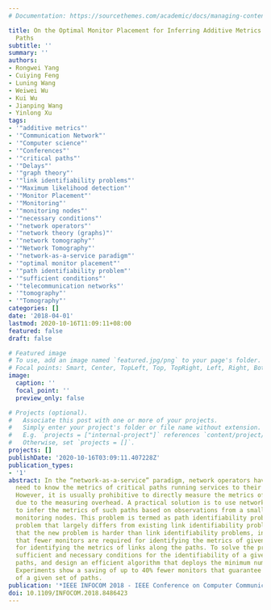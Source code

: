 ```yaml
---
# Documentation: https://sourcethemes.com/academic/docs/managing-content/

title: On the Optimal Monitor Placement for Inferring Additive Metrics of Interested
  Paths
subtitle: ''
summary: ''
authors:
- Rongwei Yang
- Cuiying Feng
- Luning Wang
- Weiwei Wu
- Kui Wu
- Jianping Wang
- Yinlong Xu
tags:
- '"additive metrics"'
- '"Communication Network"'
- '"Computer science"'
- '"Conferences"'
- '"critical paths"'
- '"Delays"'
- '"graph theory"'
- '"link identifiability problems"'
- '"Maximum likelihood detection"'
- '"Monitor Placement"'
- '"Monitoring"'
- '"monitoring nodes"'
- '"necessary conditions"'
- '"network operators"'
- '"network theory (graphs)"'
- '"network tomography"'
- '"Network Tomography"'
- '"network-as-a-service paradigm"'
- '"optimal monitor placement"'
- '"path identifiability problem"'
- '"sufficient conditions"'
- '"telecommunication networks"'
- '"tomography"'
- '"Tomography"'
categories: []
date: '2018-04-01'
lastmod: 2020-10-16T11:09:11+08:00
featured: false
draft: false

# Featured image
# To use, add an image named `featured.jpg/png` to your page's folder.
# Focal points: Smart, Center, TopLeft, Top, TopRight, Left, Right, BottomLeft, Bottom, BottomRight.
image:
  caption: ''
  focal_point: ''
  preview_only: false

# Projects (optional).
#   Associate this post with one or more of your projects.
#   Simply enter your project's folder or file name without extension.
#   E.g. `projects = ["internal-project"]` references `content/project/deep-learning/index.md`.
#   Otherwise, set `projects = []`.
projects: []
publishDate: '2020-10-16T03:09:11.407228Z'
publication_types:
- '1'
abstract: In the “network-as-a-service” paradigm, network operators have a strong
  need to know the metrics of critical paths running services to their users/tenants.
  However, it is usually prohibitive to directly measure the metrics of all such paths
  due to the measuring overhead. A practical solution is to use network tomography
  to infer the metrics of such paths based on observations from a small number of
  monitoring nodes. This problem is termed as path identifiability problem, a new
  problem that largely differs from existing link identifiability problems. we show
  that the new problem is harder than link identifiability problems, in the sense
  that fewer monitors are required for identifying the metrics of given paths than
  for identifying the metrics of links along the paths. To solve the problem, we develop
  sufficient and necessary conditions for the identifiability of a given set of interested
  paths, and design an efficient algorithm that deploys the minimum number of monitors.
  Experiments show a saving of up to 40% fewer monitors that guarantee the identifiability
  of a given set of paths.
publication: '*IEEE INFOCOM 2018 - IEEE Conference on Computer Communications*'
doi: 10.1109/INFOCOM.2018.8486423
---
```

